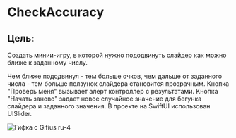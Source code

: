 # CheckAccuracy
## Цель:
Создать минии-игру, в которой нужно пододвинуть слайдер как можно ближе к заданному числу.

Чем ближе пододвинул - тем больше очков, чем дальше от заданного числа - тем больше ползунок слайдера становится прозрачным.
Кнопка "Проверь меня" вызывает алерт контроллер с результатами.
Кнопка "Начать заново" задает новое случайное значение для бегунка слайдера и заданного значения.
В проекте на SwiftUI использован UISlider.

![Гифка с Gifius ru-4](https://user-images.githubusercontent.com/121757460/235487824-f2754545-9e87-4baf-a85e-0bfec6a76356.gif)
